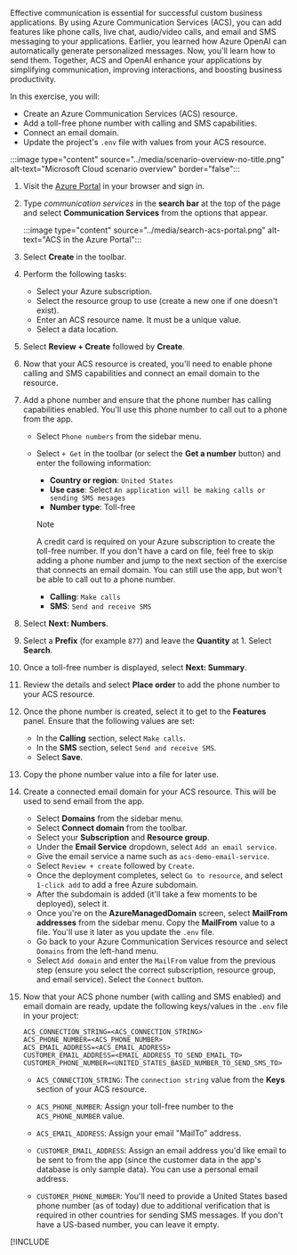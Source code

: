 <!-- markdownlint-disable MD041 -->

Effective communication is essential for successful custom business applications. By using Azure Communication Services (ACS), you can add features like phone calls, live chat, audio/video calls, and email and SMS messaging to your applications. Earlier, you learned how Azure OpenAI can automatically generate personalized messages. Now, you'll learn how to send them. Together, ACS and OpenAI enhance your applications by simplifying communication, improving interactions, and boosting business productivity.

In this exercise, you will:

 - Create an Azure Communication Services (ACS) resource.
 - Add a toll-free phone number with calling and SMS capabilities.
 - Connect an email domain.
 - Update the project's `.env` file with values from your ACS resource.

:::image type="content" source="../media/scenario-overview-no-title.png" alt-text="Microsoft Cloud scenario overview" border="false":::

1. Visit the [Azure Portal](https://portal.azure.com) in your browser and sign in.

1. Type *communication services* in the **search bar** at the top of the page and select **Communication Services** from the options that appear.

    :::image type="content" source="../media/search-acs-portal.png" alt-text="ACS in the Azure Portal":::

1. Select **Create** in the toolbar.

1. Perform the following tasks:
    - Select your Azure subscription.
    - Select the resource group to use (create a new one if one doesn't exist).
    - Enter an ACS resource name. It must be a unique value.
    - Select a data location.

1. Select **Review + Create** followed by **Create**.

1. Now that your ACS resource is created, you'll need to enable phone calling and SMS capabilities and connect an email domain to the resource.

1. Add a phone number and ensure that the phone number has calling capabilities enabled. You'll use this phone number to call out to a phone from the app. 

    - Select `Phone numbers` from the sidebar menu.
    - Select `+ Get` in the toolbar (or select the **Get a number** button) and enter the following information:
        - **Country or region**: `United States`
        - **Use case**: Select `An application will be making calls or sending SMS mesages`
        - **Number type**: Toll-free

        > [!NOTE]
        > A credit card is required on your Azure subscription to create the toll-free number. If you don't have a card on file, feel free to skip adding a phone number and jump to the next section of the exercise that connects an email domain. You can still use the app, but won't be able to call out to a phone number.

        - **Calling**: `Make calls`
        - **SMS**: `Send and receive SMS`

1. Select **Next: Numbers**.

1. Select a **Prefix** (for example `877`) and leave the **Quantity** at 1. Select **Search**.

1. Once a toll-free number is displayed, select **Next: Summary**.

1. Review the details and select **Place order** to add the phone number to your ACS resource.

1. Once the phone number is created, select it to get to the **Features** panel.  Ensure that the following values are set:

    - In the **Calling** section, select `Make calls`.
    - In the **SMS** section, select `Send and receive SMS`.
    - Select **Save**.

1. Copy the phone number value into a file for later use.

1. Create a connected email domain for your ACS resource. This will be used to send email from the app.

    - Select **Domains** from the sidebar menu.
    - Select **Connect domain** from the toolbar.
    - Select your **Subscription** and **Resource group**. 
    - Under the **Email Service** dropdown, select `Add an email service`.
    - Give the email service a name such as `acs-demo-email-service`.
    - Select `Review + create` followed by `Create`.
    - Once the deployment completes, select `Go to resource`, and select `1-click add` to add a free Azure subdomain.
    - After the subdomain is added (it'll take a few moments to be deployed), select it.
    - Once you're on the **AzureManagedDomain** screen, select **MailFrom addresses** from the sidebar menu. Copy the **MailFrom** value to a file. You'll use it later as you update the `.env` file.
    - Go back to your Azure Communication Services resource and select `Domains` from the left-hand menu.
    - Select `Add domain` and enter the `MailFrom` value from the previous step (ensure you select the correct subscription, resource group, and email service). Select the `Connect` button.

1. Now that your ACS phone number (with calling and SMS enabled) and email domain are ready, update the following keys/values in the `.env` file in your project:

    ```
    ACS_CONNECTION_STRING=<ACS_CONNECTION_STRING>
    ACS_PHONE_NUMBER=<ACS_PHONE_NUMBER>
    ACS_EMAIL_ADDRESS=<ACS_EMAIL_ADDRESS>
    CUSTOMER_EMAIL_ADDRESS=<EMAIL_ADDRESS_TO_SEND_EMAIL_TO>
    CUSTOMER_PHONE_NUMBER=<UNITED_STATES_BASED_NUMBER_TO_SEND_SMS_TO>
    ```

    - `ACS_CONNECTION_STRING`: The `connection string` value from the **Keys** section of your ACS resource.

    - `ACS_PHONE_NUMBER`: Assign your toll-free number to the `ACS_PHONE_NUMBER` value.

    - `ACS_EMAIL_ADDRESS`: Assign your email "MailTo" address.

    - `CUSTOMER_EMAIL_ADDRESS`: Assign an email address you'd like email to be sent to from the app (since the customer data in the app's database is only sample data). You can use a personal email address.

    - `CUSTOMER_PHONE_NUMBER`: You'll need to provide a United States based phone number (as of today) due to additional verification that is required in other countries for sending SMS messages. If you don't have a US-based number, you can leave it empty. 

[!INCLUDE [](./Start-Restart-Services.md)
    
